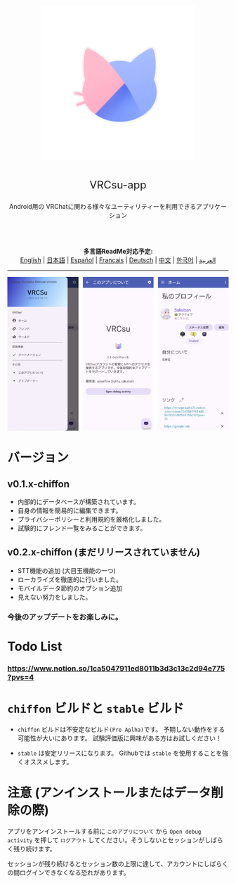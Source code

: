 <div style="text-align: center">
  <img src="images/95_20250426102656.png" style="margin:16px; height:350px">


<p style="font-size: x-large">VRCsu-app</p>

Android用の VRChatに関わる様々なユーティリティーを利用できるアプリケーション

<br>
<br>

  **多言語ReadMe対応予定:**
  <br>
  [English](link/to/README_en.md) | [日本語](link/to/README_ja.md) | [Español](link/to/README_es.md) | [Français](link/to/README_fr.md) | [Deutsch](link/to/README_de.md) | [中文](link/to/README_zh.md) | [한국어](link/to/README_ko.md) | [العربية](link/to/README_ar.md)
  <br>
</div>



---



<div style="display: flex; overflow-x: auto; white-space: nowrap;">
  <img src="images/2025_04_26_20.10.42.jpg" style="margin-right: 10px; height: 350px;">
  <img src="images/2025_04_26_20.10.53.jpg" style="margin-right: 10px; height: 350px;">
  <img src="images/2025_04_26_14.45.54.jpg" style="margin-right: 10px; height: 350px;">
  <img src="images/2025_04_26_19.51.19.jpg" style="margin-right: 10px; height: 350px;">
  <img src="images/2025_04_26_19.51.27.jpg" style="margin-right: 10px; height: 350px;">
</div>


# バージョン

## v0.1.x-chiffon

- 内部的にデータベースが構築されています。
- 自身の情報を簡易的に編集できます。
- プライバシーポリシーと利用規約を厳格化しました。
- 試験的にフレンド一覧をみることができます。

## v0.2.x-chiffon (まだリリースされていません)

- STT機能の追加 (大目玉機能の一つ)
- ローカライズを徹底的に行いました。
- モバイルデータ節約のオプション追加
- 見えない努力をしました。


### 今後のアップデートをお楽しみに。


# Todo List
### https://www.notion.so/1ca5047911ed8011b3d3c13c2d94e775?pvs=4

  
# `chiffon` ビルドと `stable` ビルド

- `chiffon` ビルドは不安定なビルド`(Pre Aplha)`です。
予期しない動作をする可能性が大いにあります。
試験評価版に興味がある方はお試しください！

- `stable` は安定リリースになります。
Githubでは `stable` を使用することを強くオススメします。

# 注意 (アンインストールまたはデータ削除の際)
アプリをアンインストールする前に `このアプリについて` から `Open debug activity` を押して `ログアウト` してください。そうしないとセッションがしばらく残り続けます。

セッションが残り続けるとセッション数の上限に達して、アカウントにしばらくの間ログインできなくなる恐れがあります。
